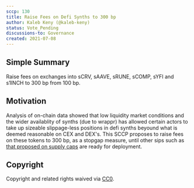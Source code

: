 ```yaml
---
sccp: 130
title: Raise Fees on Defi Synths to 300 bp
author: Kaleb Keny (@kaleb-keny)
status: Vote_Pending
discussions-to: Governance
created: 2021-07-08
---
```


## Simple Summary

Raise fees on exchanges into sCRV, sAAVE, sRUNE, sCOMP, sYFI and s1INCH to 300 bp from 100 bp.

## Motivation

Analysis of on-chain data showed that low liquidity market conditions and the wider availablity of synths (due to wrappr) has allowed certain actors to take up sizeable slippage-less positions in defi synths beyound what is deemed reasonable on CEX and DEX's.
This SCCP proposes to raise fees on these tokens to 300 bp, as a stopgap measure, until other sips such as [that proposed on supply caps](https://sips.synthetix.io/sips/sip-146) are ready for deployment.

## Copyright

Copyright and related rights waived via [CC0](https://creativecommons.org/publicdomain/zero/1.0/).
